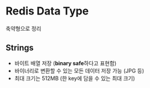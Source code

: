 # Redis Data Type

축약형으로 정리

## Strings

- 바이트 배열 저장 (**binary safe**하다고 표현함)
- 바이너리로 변환할 수 있는 모든 데이터 저장 가능 (JPG 등)
- 최대 크기는 512MB (한 key에 담을 수 있는 최대 크기)